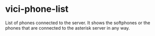 # vici-phone-list
List of phones connected to the server.
It shows the softphones or the phones that are connected to the asterisk server in any way.
